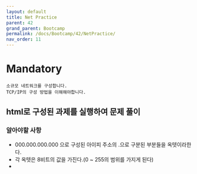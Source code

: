```yaml
---
layout: default
title: Net Practice
parent: 42
grand_parent: Bootcamp
permalink: /docs/Bootcamp/42/NetPractice/
nav_order: 11
---
```


# Mandatory
```
소규모 네트워크를 구성합니다.
TCP/IP의 구성 방법을 이해해야합니다.
```

## html로 구성된 과제를 실행하여 문제 풀이

### 알아야할 사항
* 000.000.000.000 으로 구성된 아이피 주소의 .으로 구분된 부분들을 옥텟이라한다.
* 각 옥텟은 8비트의 값을 가진다.(0 ~ 255의 범위를 가지게 된다)
* 